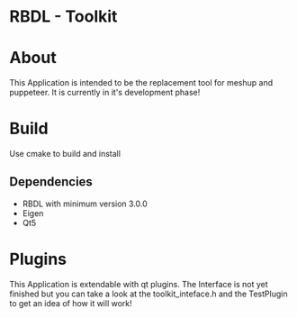 RBDL - Toolkit
=============

# About

This Application is intended to be the replacement tool for meshup and puppeteer. It is currently in it's development phase! 

# Build

Use cmake to build and install

## Dependencies

* RBDL with minimum version 3.0.0
* Eigen
* Qt5

# Plugins

This Application is extendable with qt plugins. The Interface is not yet finished but you can take a look at the toolkit_inteface.h and
the TestPlugin to get an idea of how it will work!

